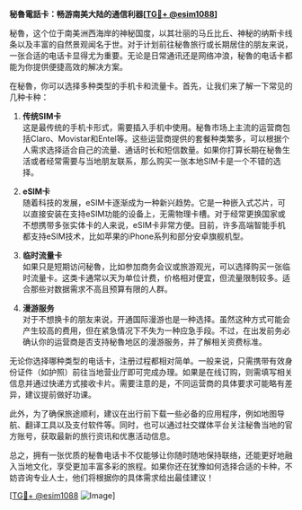 **秘魯電話卡：畅游南美大陆的通信利器[[TG💪+ @esim1088](https://t.me/s/esim1088)]**

秘魯，这个位于南美洲西海岸的神秘国度，以其壮丽的马丘比丘、神秘的纳斯卡线条以及丰富的自然景观闻名于世。对于计划前往秘魯旅行或长期居住的朋友来说，一张合适的电话卡显得尤为重要。无论是日常通讯还是网络冲浪，秘魯的电话卡都能为你提供便捷高效的解决方案。

在秘魯，你可以选择多种类型的手机卡和流量卡。首先，让我们来了解一下常见的几种卡种：

1. **传统SIM卡**  
   这是最传统的手机卡形式，需要插入手机中使用。秘魯市场上主流的运营商包括Claro、Movistar和Entel等。这些运营商提供的套餐种类繁多，可以根据个人需求选择适合自己的流量、通话时长和短信数量。如果你打算长期在秘魯生活或者经常需要与当地朋友联系，那么购买一张本地SIM卡是一个不错的选择。

2. **eSIM卡**  
   随着科技的发展，eSIM卡逐渐成为一种新兴趋势。它是一种嵌入式芯片，可以直接安装在支持eSIM功能的设备上，无需物理卡槽。对于经常更换国家或不想携带多张实体卡的人来说，eSIM卡非常方便。目前，许多高端智能手机都支持eSIM技术，比如苹果的iPhone系列和部分安卓旗舰机型。

3. **临时流量卡**  
   如果只是短期访问秘魯，比如参加商务会议或旅游观光，可以选择购买一张临时流量卡。这类卡通常以天为单位计费，价格相对便宜，但流量限制较多。适合那些对数据需求不高且预算有限的人群。

4. **漫游服务**  
   对于不想换卡的朋友来说，开通国际漫游也是一种选择。虽然这种方式可能会产生较高的费用，但在紧急情况下不失为一种应急手段。不过，在出发前务必确认你的运营商是否支持秘魯地区的漫游服务，并了解相关资费标准。

无论你选择哪种类型的电话卡，注册过程都相对简单。一般来说，只需携带有效身份证件（如护照）前往当地营业厅即可完成办理。如果是在线订购，则需填写相关信息并通过快递方式接收卡片。需要注意的是，不同运营商的具体要求可能略有差异，建议提前做好功课。

此外，为了确保旅途顺利，建议在出行前下载一些必备的应用程序，例如地图导航、翻译工具以及支付软件等。同时，也可以通过社交媒体平台关注秘魯当地的官方账号，获取最新的旅行资讯和优惠活动信息。

总之，拥有一张优质的秘魯电话卡不仅能够让你随时随地保持联络，还能更好地融入当地文化，享受更加丰富多彩的旅程。如果你还在犹豫如何选择合适的卡种，不妨咨询专业人士，他们将根据你的具体需求给出最佳建议！

[[TG💪+ @esim1088](https://t.me/s/esim1088) ![Image](https://i.postimg.cc/4NQfJmqS/Snipaste-2025-05-13-00-14-12.png)]
